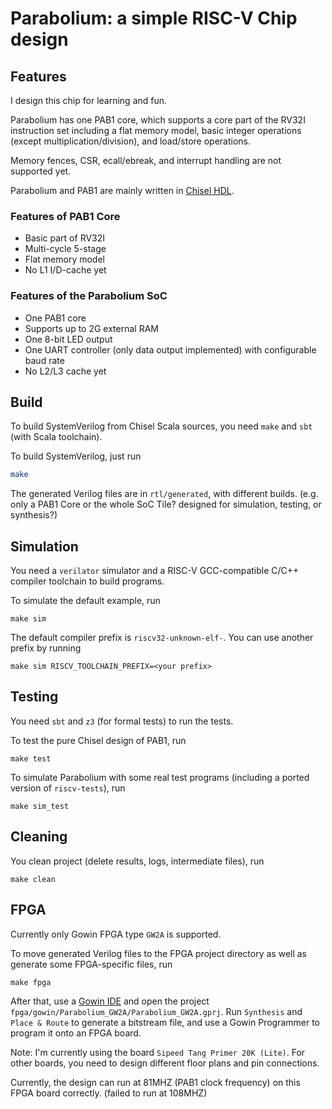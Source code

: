 
# Parabolium: a simple RISC-V Chip design

## Features

I design this chip for learning and fun.

Parabolium has one PAB1 core, which supports a core part of the RV32I instruction set including a flat memory model, basic integer operations (except multiplication/division), and load/store operations. 

Memory fences, CSR, ecall/ebreak, and interrupt handling are not supported yet. 

Parabolium and PAB1 are mainly written in [Chisel HDL](https://www.chisel-lang.org/).

### Features of PAB1 Core

- Basic part of RV32I
- Multi-cycle 5-stage
- Flat memory model
- No L1 I/D-cache yet

### Features of the Parabolium SoC

- One PAB1 core
- Supports up to 2G external RAM
- One 8-bit LED output
- One UART controller (only data output implemented) with configurable baud rate
- No L2/L3 cache yet

## Build

To build SystemVerilog from Chisel Scala sources, you need `make` and `sbt` (with Scala toolchain).

To build SystemVerilog, just run
```bash
make
```

The generated Verilog files are in `rtl/generated`, with different builds. (e.g. only a PAB1 Core or the whole SoC Tile? designed for simulation, testing, or synthesis?)

## Simulation

You need a `verilator` simulator and a RISC-V GCC-compatible C/C++ compiler toolchain to build programs.

To simulate the default example, run
```
make sim
```

The default compiler prefix is `riscv32-unknown-elf-`. You can use another prefix by running
```
make sim RISCV_TOOLCHAIN_PREFIX=<your prefix>
```

## Testing

You need `sbt` and `z3` (for formal tests) to run the tests.

To test the pure Chisel design of PAB1, run
```
make test
```

To simulate Parabolium with some real test programs (including a ported version of `riscv-tests`), run
```
make sim_test
```

## Cleaning

You clean project (delete results, logs, intermediate files), run
```
make clean
```

## FPGA

Currently only Gowin FPGA type `GW2A` is supported.

To move generated Verilog files to the FPGA project directory as well as generate some FPGA-specific files, run
```
make fpga
``` 

After that, use a [Gowin IDE](https://www.gowinsemi.com.cn/faq.aspx) and open the project `fpga/gowin/Parabolium_GW2A/Parabolium_GW2A.gprj`. 
Run `Synthesis` and `Place & Route` to generate a bitstream file, and use a Gowin Programmer to program it onto an FPGA board.

Note: I'm currently using the board `Sipeed Tang Primer 20K (Lite)`. For other boards, you need to design different floor plans and pin connections.

Currently, the design can run at 81MHZ (PAB1 clock frequency) on this FPGA board correctly. (failed to run at 108MHZ)
